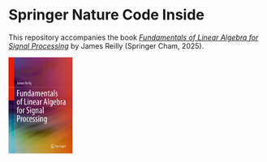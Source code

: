 # Springer Nature Code Inside

This repository accompanies the book [*Fundamentals of Linear Algebra for Signal Processing*](https://doi.org/10.1007/978-3-031-68915-4) by James Reilly (Springer Cham, 2025).

<img src="978-3-031-68914-7.png"  width="25%" height="25%">
